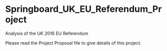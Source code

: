 # Springboard_UK_EU_Referendum_Project
Analysis of the UK 2016 EU Referendum

Please read the Project Proposal file to give details of this project.

